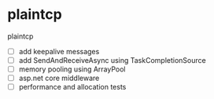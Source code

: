 # plaintcp
plaintcp

- [ ] add keepalive messages
- [ ] add SendAndReceiveAsync using TaskCompletionSource
- [ ] memory pooling using ArrayPool
- [ ] asp.net core middleware
- [ ] performance and allocation tests
